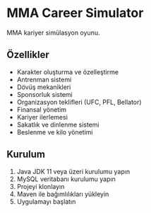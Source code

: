 # MMA Career Simulator

MMA kariyer simülasyon oyunu.

## Özellikler

- Karakter oluşturma ve özelleştirme
- Antrenman sistemi
- Dövüş mekanikleri
- Sponsorluk sistemi
- Organizasyon teklifleri (UFC, PFL, Bellator)
- Finansal yönetim
- Kariyer ilerlemesi
- Sakatlık ve dinlenme sistemi
- Beslenme ve kilo yönetimi

## Kurulum

1. Java JDK 11 veya üzeri kurulumu yapın
2. MySQL veritabanı kurulumu yapın
3. Projeyi klonlayın
4. Maven ile bağımlılıkları yükleyin
5. Uygulamayı başlatın
